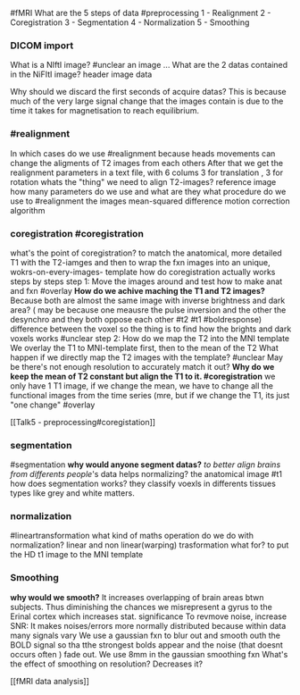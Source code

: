 #fMRI
What are the 5 steps of data #preprocessing
	1 - Realignment 2 - Coregistration 3 - Segmentation 4 - Normalization 5 - Smoothing

### DICOM import
What  is a NIftI image? #unclear 
	an image ...
What are the 2 datas contained in the NiFItI image?
	header
	image data

Why should we discard the first seconds of acquire datas?
	 This is because much of the very large signal change that the images contain is due to the time it takes for magnetisation to reach equilibrium. 
### #realignment
In which cases do we use #realignment
	because heads movements can change the aligments of T2 images from each others
	After that we get the realignment parameters in a text file, with 6 colums 3 for translation , 3 for rotation
whats the "thing" we need to align T2-images?
	reference image
how many parameters do we use and what are they
what procedure do we use to #realignment the images
	mean-squared difference
	motion correction algorithm


### coregistration  #coregistration
what's the point of coregistration?
		to match  the anatomical, more detailed T1 with the T2-iamges
		and then to wrap the fxn images into an unique, wokrs-on-every-images- template
how do coregistration actually works steps by steps
	step 1: Move the images around and test how to make anat and fxn #overlay 
**How do we achive maching the T1 and T2 images?**
	Because both are almost the same image with inverse brightness and dark area? ( may be because one meausre the pulse inversion and the other the desynchro and they both oppose each other #t2 #t1 #boldresponse) difference between the voxel so the thing is to find how the brights and dark voxels works #unclear
step 2: How do we map the T2 into the MNI template 
	We overlay the T1 to MNI-template first, then to the mean of the T2
What happen if we directly map the T2 images with the template? #unclear
	May be there's not enough resolution to accurately match it out?
**Why do we keep the mean of T2 constant but align the T1 to it.  #coregistration** 
	we only have 1 T1 image, if we change the mean, we have to change all the functional images from the time series (mre, but if we change the T1, its just "one change" #overlay 
	


[[Talk5 - preprocessing#coregistation]]



### segmentation
#segmentation
	**why would anyone segment datas?**
		*to better align brains from differents people*'s data
		helps normalizing? the anatomical image #t1 
	how does segmentation works?
		they classify voexls in differents tissues types like grey and white matters.
		

### normalization
 #lineartransformation
what kind of maths operation do we do with normalization?
	linear and non linear(warping) trasformation
what for?
	to put the HD t1 image to the MNI template

### Smoothing
**why would we smooth?** 
It increases overlapping of brain areas btwn subjects.
		Thus diminishing the chances we misrepresent a gyrus to the Erinal cortex which increases stat. significance
To revmove noise, increase SNR: It makes noises/errors more normally distributed because within data many signals vary
We use a gaussian fxn to blur out and smooth outh the BOLD signal so tha tthe strongest bolds appear and the noise (that doesnt occurs often ) fade out.
We use 8mm in the gaussian smoothing fxn
What's the effect of smoothing on resolution?
	Decreases it?

[[fMRI data analysis]]

